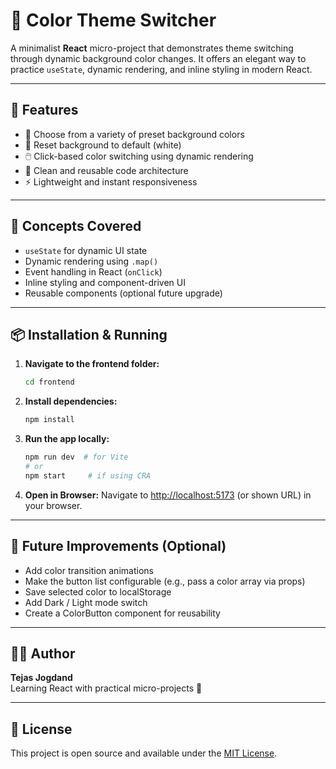 # 🎨 Color Theme Switcher

A minimalist **React** micro-project that demonstrates theme switching through dynamic background color changes. It offers an elegant way to practice `useState`, dynamic rendering, and inline styling in modern React.

---

## 🚀 Features

- 🎯 Choose from a variety of preset background colors  
- 🔁 Reset background to default (white)  
- 🖱️ Click-based color switching using dynamic rendering  
- 🧼 Clean and reusable code architecture  
- ⚡ Lightweight and instant responsiveness  

---

## 🧠 Concepts Covered

- `useState` for dynamic UI state  
- Dynamic rendering using `.map()`  
- Event handling in React (`onClick`)  
- Inline styling and component-driven UI  
- Reusable components (optional future upgrade)  

---

## 📦 Installation & Running

1. **Navigate to the frontend folder:**
   ```bash
   cd frontend
   ```

2. **Install dependencies:**
   ```bash
   npm install
   ```

3. **Run the app locally:**
   ```bash
   npm run dev  # for Vite
   # or
   npm start     # if using CRA
   ```

4. **Open in Browser:**
   Navigate to [http://localhost:5173](http://localhost:5173) (or shown URL) in your browser.

---

## 📌 Future Improvements (Optional)

- Add color transition animations
- Make the button list configurable (e.g., pass a color array via props)
- Save selected color to localStorage
- Add Dark / Light mode switch
- Create a ColorButton component for reusability

---

## 🧑‍💻 Author

**Tejas Jogdand**  
Learning React with practical micro-projects 🚀

---

## 📄 License

This project is open source and available under the [MIT License](LICENSE).
